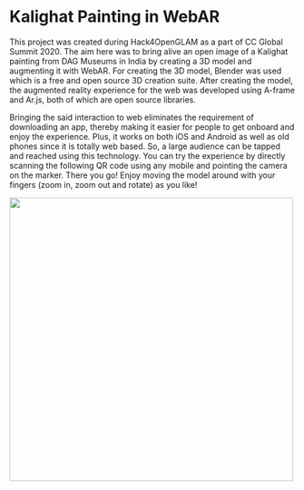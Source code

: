 # Kalighat Painting in WebAR
This project was created during Hack4OpenGLAM as a part of CC Global Summit 2020.
The aim here was to bring alive an open image of a Kalighat painting from DAG Museums in India by creating a 3D model and augmenting it with WebAR.
For creating the 3D model, Blender was used which is a free and open source 3D creation suite.
After creating the model, the augmented reality experience for the web was developed using A-frame and Ar.js, both of which are open source libraries.

Bringing the said interaction to web eliminates the requirement of downloading an app, thereby making it easier for people to get onboard and enjoy the experience.
Plus, it works on both iOS and Android as well as old phones since it is totally web based.
So, a large audience can be tapped and reached using this technology.
You can try the experience by directly scanning the following QR code using any mobile and pointing the camera on the marker.
There you go! Enjoy moving the model around with your fingers (zoom in, zoom out and rotate) as you like!

<img src="https://github.com/FairlyNewHere/kalighat-ar-web/blob/glitch/kalighat%20-%20ar%20-%20web%20-%20qr.png" width="500" height="500">
